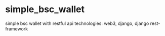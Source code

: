 # simple_bsc_wallet
simple bsc wallet with restful api
technologies: web3, django, django rest-framework
